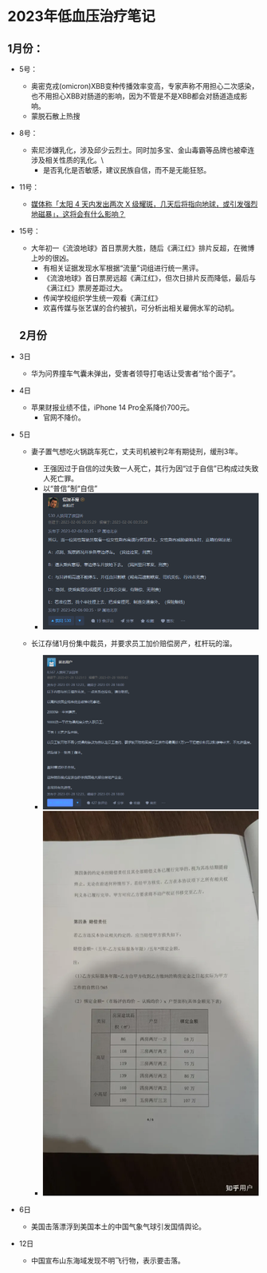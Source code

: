# 2023年低血压治疗笔记

## 1月份：

* 5号：

  * 奥密克戎(omicron)XBB变种传播效率变高，专家声称不用担心二次感染，也不用担心XBB对肠道的影响，因为不管是不是XBB都会对肠道造成影响。
  * 蒙脱石散上热搜

* 8号：

  * 索尼涉嫌乳化，涉及邱少云烈士。同时加多宝、金山毒霸等品牌也被牵连涉及相关性质的乳化。\
    * 是否乳化是否敏感，建议民族自信，而不是无能狂怒。

* 11号：
  * [媒体称「太阳 4 天内发出两次 X 级耀斑，几天后将指向地球，或引发强烈地磁暴」，这将会有什么影响？](https://tophub.today/l?e=20290acejdfNw60cNd9SbojlAp7A6KapCjJqczROlSyJX%2BaJkHFs2LZDLyI6QfwcM59Oeepcxzb1%2FHjJ7kLi1NtHLEim7PyEJZXZud8eQTJoYxG724Z6Ek4jlkTtLtn0J9noOvQZ7LRE6O8I92E)

* 15号：
  * 大年初一《流浪地球》首日票房大胜，随后《满江红》排片反超，在微博上吵的很凶。
    * 有相关证据发现水军根据“流量”词组进行统一黑评。
    * 《流浪地球》首日票房远超《满江红》，但次日排片反而降低，最后与《满江红》票房差距过大。
    * 传闻学校组织学生统一观看《满江红》
    * 欢喜传媒与张艺谋的合约被扒，可分析出相关雇佣水军的动机。

  ## 2月份

* 3日

  * 华为问界撞车气囊未弹出，受害者领导打电话让受害者“给个面子”。

* 4日

  * 苹果财报业绩不佳，iPhone 14 Pro全系降价700元。
    * 官网不降价。

* 5日

  * 妻子置气想吃火锅跳车死亡，丈夫司机被判2年有期徒刑，缓刑3年。
    * 王强因过于自信的过失致一人死亡，其行为因“过于自信”已构成过失致人死亡罪。
    * 以“普信”制“自信”
    * ![image-20230206143842252](./assets/image-20230206143842252.png)

  * 长江存储1月份集中裁员，并要求员工加价赔偿房产，杠杆玩的溜。
    * ![image-20230206170614796](./assets/image-20230206170614796.png)
    * ![img](./assets/v2-837fbd45bdaca0a238d080478c31c9b4_720w.webp)

* 6日

  * 美国击落漂浮到美国本土的中国气象气球引发国情舆论。

* 12日
  * 中国宣布山东海域发现不明飞行物，表示要击落。
